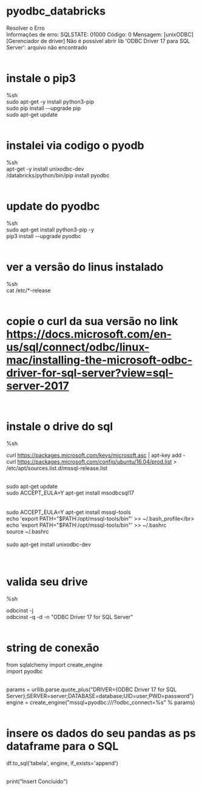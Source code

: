 # pyodbc_databricks
Resolver o Erro</br>
Informações de erro: SQLSTATE: 01000 Código: 0 Mensagem: [unixODBC] [Gerenciador de driver] Não é possível abrir lib 'ODBC Driver 17 para SQL Server': arquivo não encontrado
</br></br>
# instale o pip3
%sh</br>
sudo apt-get -y install python3-pip</br>
sudo pip install --upgrade pip</br>
sudo apt-get update</br></br>

# instalei via codigo o pyodb
%sh    </br>
apt-get -y install unixodbc-dev</br>
/databricks/python/bin/pip install pyodbc</br></br>

# update do pyodbc
%sh </br>
sudo apt-get install python3-pip -y</br>
pip3 install --upgrade pyodbc</br></br>

# ver a versão do linus instalado
%sh</br>
cat /etc/*-release</br></br>


# copie o curl da sua versão no link https://docs.microsoft.com/en-us/sql/connect/odbc/linux-mac/installing-the-microsoft-odbc-driver-for-sql-server?view=sql-server-2017</br></br>

# instale o drive do sql
%sh</br>

curl https://packages.microsoft.com/keys/microsoft.asc | apt-key add -</br>
curl https://packages.microsoft.com/config/ubuntu/16.04/prod.list > /etc/apt/sources.list.d/mssql-release.list</br></br>
  

sudo apt-get update</br>
sudo ACCEPT_EULA=Y apt-get install msodbcsql17</br>
</br></br>
sudo ACCEPT_EULA=Y apt-get install mssql-tools</br>
echo 'export PATH="$PATH:/opt/mssql-tools/bin"' >> ~/.bash_profile</br>
echo 'export PATH="$PATH:/opt/mssql-tools/bin"' >> ~/.bashrc</br>
source ~/.bashrc</br></br>
sudo apt-get install unixodbc-dev</br></br></br>

# valida seu drive
%sh</br>

odbcinst -j</br>
odbcinst -q -d -n "ODBC Driver 17 for SQL Server"</br></br>

# string de conexão
from sqlalchemy import create_engine</br>
import pyodbc</br></br>

params = urllib.parse.quote_plus("DRIVER={ODBC Driver 17 for SQL Server};SERVER=server;DATABASE=database;UID=user;PWD=password")</br>
engine = create_engine("mssql+pyodbc:///?odbc_connect=%s" % params)</br></br>

# insere os dados do seu pandas as ps dataframe para o SQL
df.to_sql('tabela', engine, if_exists='append')</br></br>

print("Insert Concluido")</br></br>

